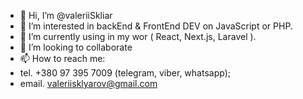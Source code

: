 - 👋 Hi, I’m @valeriiSkliar
- 👀 I’m interested in backEnd & FrontEnd DEV on JavaScript or PHP. 
- 🌱 I’m currently using in my wor ( React, Next.js, Laravel ).
- 💞️ I’m looking to collaborate
- 📫 How to reach me:
- tel. +380 97 395 7009 (telegram, viber, whatsapp);
- email. valeriisklyarov@gmail.com

<!---
valeriiSkliar/valeriiSkliar is a ✨ special ✨ repository because its `README.md` (this file) appears on your GitHub profile.
You can click the Preview link to take a look at your changes.
--->
